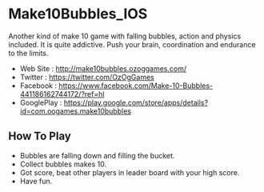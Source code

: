 # Make10Bubbles_IOS

Another kind of make 10 game with falling bubbles, action and physics included. It is quite addictive. Push your brain, coordination and endurance to the limits.

- Web Site : http://make10bubbles.ozoggames.com/
- Twitter : https://twitter.com/OzOgGames
- Facebook : https://www.facebook.com/Make-10-Bubbles-441186162744172/?ref=hl
- GooglePlay : https://play.google.com/store/apps/details?id=com.oogames.make10bubbles

## How To Play

- Bubbles are falling down and filling the bucket.
- Collect bubbles makes 10.
- Got score, beat other players in leader board with your high score.
- Have fun.

